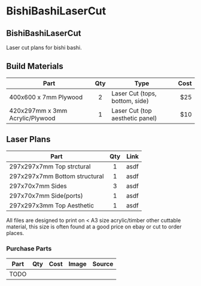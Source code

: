 # BishiBashiLaserCut



## BishiBashiLaserCut
Laser cut plans for bishi bashi.


## Build Materials

| Part                | Qty | Type            | Cost   | 
| ----------------    |:---:| --------------- | ------:| 
| 400x600 x 7mm Plywood | 2   | Laser Cut (tops, bottom, side)       |    $25  | 
| 420x297mm x 3mm Acrylic/Plywood | 1   | Laser Cut (top aesthetic panel)      |    $10  |

## Laser Plans
| Part                | Qty |  Link |
| ---------------     |:---:| -----:
| 297x297x7mm Top strctural | 1| asdf |
| 297x297x7mm Bottom structural | 1| asdf |
| 297x70x7mm Sides | 3 | asdf |
| 297x70x7mm Side(ports) | 1 | asdf | 
| 297x297x3mm Top Aesthetic | 1 | asdf |


All files are designed to print on < A3 size acrylic/timber other cuttable material, this size is often found at a good price on ebay or cut to order places. 



### Purchase Parts

| Part                       | Qty | Cost   | Image | Source |
| -------------------------- |:---:| ------:| ----- | -------|
| TODO                       |     |        |       |        |


